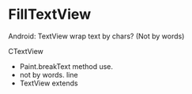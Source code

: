 # FillTextView
Android: TextView wrap text by chars? (Not by words)

CTextView 
 - Paint.breakText method use.
 - not by words. line
 - TextView extends  
 
